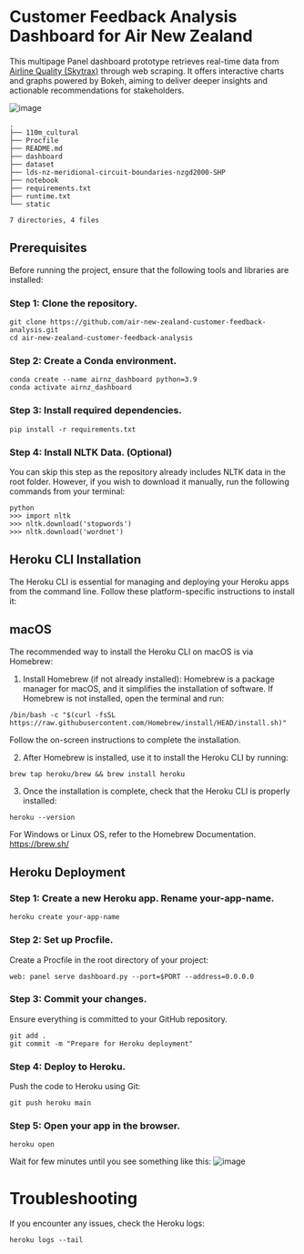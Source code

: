 # Customer Feedback Analysis Dashboard for Air New Zealand

This multipage Panel dashboard prototype retrieves real-time data from [Airline Quality (Skytrax)](https://www.airlinequality.com/airline-reviews/air-new-zealand/) through web scraping. It offers interactive charts and graphs powered by Bokeh, aiming to deliver deeper insights and actionable recommendations for stakeholders.

![image](https://github.com/user-attachments/assets/e722aed6-d710-4431-bbbf-da593ea4c609)

```
.
├── 110m_cultural
├── Procfile
├── README.md
├── dashboard
├── dataset
├── lds-nz-meridional-circuit-boundaries-nzgd2000-SHP
├── notebook
├── requirements.txt
├── runtime.txt
└── static

7 directories, 4 files
```

## Prerequisites
Before running the project, ensure that the following tools and libraries are installed:

### Step 1: Clone the repository.
```
git clone https://github.com/air-new-zealand-customer-feedback-analysis.git
cd air-new-zealand-customer-feedback-analysis
```

### Step 2: Create a Conda environment.
```
conda create --name airnz_dashboard python=3.9
conda activate airnz_dashboard
```

### Step 3: Install required dependencies.
```
pip install -r requirements.txt
```

### Step 4: Install NLTK Data. (Optional)
You can skip this step as the repository already includes NLTK data in the root folder. However, if you wish to download it manually, run the following commands from your terminal:
```
python
>>> import nltk
>>> nltk.download('stopwords')
>>> nltk.download('wordnet')
```

## Heroku CLI Installation
The Heroku CLI is essential for managing and deploying your Heroku apps from the command line. Follow these platform-specific instructions to install it:

## macOS
The recommended way to install the Heroku CLI on macOS is via Homebrew:

1. Install Homebrew (if not already installed): Homebrew is a package manager for macOS, and it simplifies the installation of software. If Homebrew is not installed, open the terminal and run:
```
/bin/bash -c "$(curl -fsSL https://raw.githubusercontent.com/Homebrew/install/HEAD/install.sh)"
```
Follow the on-screen instructions to complete the installation.

2. After Homebrew is installed, use it to install the Heroku CLI by running:
```
brew tap heroku/brew && brew install heroku
```

3. Once the installation is complete, check that the Heroku CLI is properly installed:
```
heroku --version
```

For Windows or Linux OS, refer to the Homebrew Documentation. https://brew.sh/

## Heroku Deployment

### Step 1: Create a new Heroku app. Rename your-app-name.
```
heroku create your-app-name
```

### Step 2: Set up Procfile.
Create a Procfile in the root directory of your project:
```
web: panel serve dashboard.py --port=$PORT --address=0.0.0.0
```

### Step 3: Commit your changes.
Ensure everything is committed to your GitHub repository.
```
git add .
git commit -m "Prepare for Heroku deployment"
```

### Step 4: Deploy to Heroku.
Push the code to Heroku using Git:
```
git push heroku main
```

### Step 5: Open your app in the browser.
```
heroku open
```

Wait for few minutes until you see something like this:
![image](https://github.com/user-attachments/assets/f93b3f8b-091a-4db4-9508-68b5b0b098ac)

# Troubleshooting
If you encounter any issues, check the Heroku logs:
```
heroku logs --tail
```
